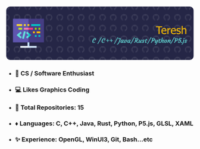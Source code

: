 ![Header](./github-header-image-o.png)

- ### 👀 CS / Software Enthusiast
- ### 💻 Likes Graphics Coding
- ### 🌱 Total Repositories: 15
- ### ♦️ Languages: C, C++, Java, Rust, Python, P5.js, GLSL, XAML
- ### ✨ Experience: OpenGL, WinUI3, Git, Bash...etc 


<!--![Teresh's GitHub stats](https://github-readme-stats.vercel.app/api?username=GrozmanGit&show_icons=true&theme=dark&hide_border=true&rank_icon=github&include_all_commits=true)-->

